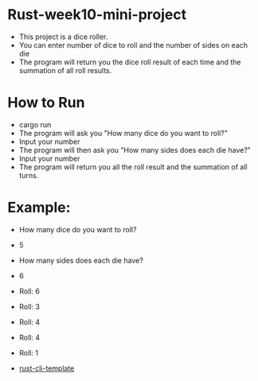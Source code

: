 # Rust-week10-mini-project
* This project is a dice roller.
* You can enter number of dice to roll and the number of sides on each die
* The program will return you the dice roll result of each time and the summation of all roll results.

# How to Run
* cargo run
* The program will ask you "How many dice do you want to roll?"
* Input your number
* The program will then ask you "How many sides does each die have?"
* Input your number
* The program will return you all the roll result and the summation of all turns.

# Example:
* How many dice do you want to roll?
* 5
* How many sides does each die have?
* 6
* Roll: 6
* Roll: 3
* Roll: 4
* Roll: 4
* Roll: 1

* [rust-cli-template](https://github.com/kbknapp/rust-cli-template)
